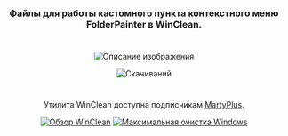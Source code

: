 <div align="center">

### Файлы для работы кастомного пункта контекстного меню FolderPainter в WinClean.
#
![Описание изображения](https://i.ibb.co/mVwG3H6X/BDECE903-F5-A1-4223-870-C-BFD447-F21821.png)

![Скачиваний](https://img.shields.io/github/downloads/MartyFiles/FolderPainter/Release/total?style=for-the-badge&label=Скачиваний&color=blue&logo=download)

#

Утилита WinClean доступна подписчикам [MartyPlus](https://t.me/martyfiles/1146).

[![Обзор WinClean](https://img.shields.io/badge/Обзор%20WinClean-red?style=for-the-badge&logo=youtube)](https://www.youtube.com/watch?v=5NBqbUUB1Pk)
[![Максимальная очистка Windows](https://img.shields.io/badge/Максимальная%20очистка%20Windows-red?style=for-the-badge&logo=youtube)](https://www.youtube.com/watch?v=id06E58oafI)

</div>
